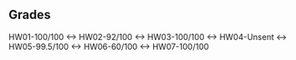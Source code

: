 ## Grades
HW01-100/100 <-> HW02-92/100 <-> HW03-100/100 <-> HW04-Unsent <-> HW05-99.5/100 <-> HW06-60/100 <-> HW07-100/100

